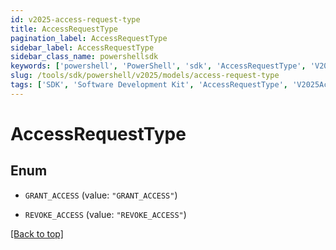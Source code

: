 ```yaml
---
id: v2025-access-request-type
title: AccessRequestType
pagination_label: AccessRequestType
sidebar_label: AccessRequestType
sidebar_class_name: powershellsdk
keywords: ['powershell', 'PowerShell', 'sdk', 'AccessRequestType', 'V2025AccessRequestType'] 
slug: /tools/sdk/powershell/v2025/models/access-request-type
tags: ['SDK', 'Software Development Kit', 'AccessRequestType', 'V2025AccessRequestType']
---
```



# AccessRequestType

## Enum


* `GRANT_ACCESS` (value: `"GRANT_ACCESS"`)

* `REVOKE_ACCESS` (value: `"REVOKE_ACCESS"`)


[[Back to top]](#) 

